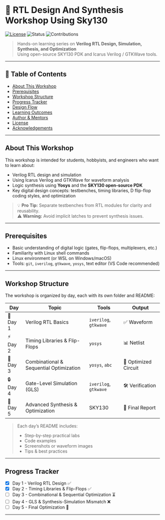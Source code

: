 # 🚀 RTL Design And Synthesis Workshop Using Sky130

[![License](https://img.shields.io/badge/License-CC%20BY%204.0-green.svg)](./LICENSE)
![Status](https://img.shields.io/badge/Status-Active-brightgreen)
![Contributions](https://img.shields.io/badge/Contributions-Welcome-blue)

> Hands-on learning series on **Verilog RTL Design, Simulation, Synthesis, and Optimization**  
> Using open-source SKY130 PDK and Icarus Verilog / GTKWave tools.

---

## 📌 Table of Contents

- [About This Workshop](#about-this-workshop)
- [Prerequisites](#prerequisites)
- [Workshop Structure](#workshop-structure)
- [Progress Tracker](#progress-tracker)
- [Design Flow](#design-flow)
- [Learning Outcomes](#learning-outcomes)
- [Author & Mentors](#author--mentors)
- [License](#license)
- [Acknowledgements](#acknowledgements)

---

## About This Workshop

This workshop is intended for students, hobbyists, and engineers who want to learn about:

- Verilog RTL design and simulation  
- Using Icarus Verilog and GTKWave for waveform analysis  
- Logic synthesis using **Yosys** and the **SKY130 open-source PDK**  
- Key digital design concepts: testbenches, timing libraries, D flip-flop coding styles, and optimization  

> 💡 **Pro Tip:** Separate testbenches from RTL modules for clarity and reusability.  
> ⚠️ **Warning:** Avoid implicit latches to prevent synthesis issues.

---

## Prerequisites

- Basic understanding of digital logic (gates, flip-flops, multiplexers, etc.)  
- Familiarity with Linux shell commands  
- Linux environment (or WSL on Windows/macOS)  
- Tools: `git`, `iverilog`, `gtkwave`, `yosys`, text editor (VS Code recommended)

---

## Workshop Structure

The workshop is organized by day, each with its own folder and README:

| Day | Topic | Tools | Output |
|-----|-------|-------|--------|
| 📘 Day 1 | Verilog RTL Basics | `iverilog`, `gtkwave` | ✅ Waveform |
| ⚡ Day 2 | Timing Libraries & Flip-Flops | `yosys` | 📊 Netlist |
| 🧩 Day 3 | Combinational & Sequential Optimization | `yosys`, `abc` | 🔧 Optimized Circuit |
| 🔒 Day 4 | Gate-Level Simulation (GLS) | `iverilog`, `gtkwave` | 🛠 Verification |
| 🏁 Day 5 | Advanced Synthesis & Optimization | SKY130 | 🚀 Final Report |

> Each day’s README includes:
> - Step-by-step practical labs  
> - Code examples  
> - Screenshots or waveform images  
> - Tips & best practices

---

## Progress Tracker

- [x] Day 1 - Verilog RTL Design ✅  
- [x] Day 2 - Timing Libraries & Flip-Flops ✅  
- [ ] Day 3 - Combinational & Sequential Optimization ⏳  
- [ ] Day 4 - GLS & Synthesis-Simulation Mismatch ❌  
- [ ] Day 5 - Final Optimization 🏁  

---





